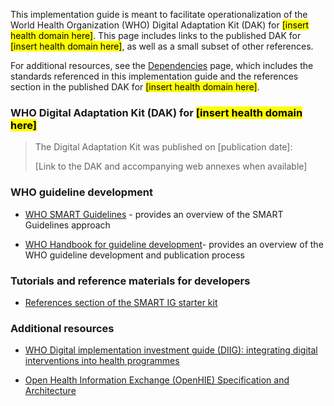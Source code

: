This implementation guide is meant to facilitate operationalization of the World Health Organization (WHO) Digital Adaptation Kit (DAK) for <mark>[insert health domain here]</mark>. This page includes links to the published DAK for <mark>[insert health domain here]</mark>, as well as a small subset of other references.

For additional resources, see the <a href="dependencies.html">Dependencies</a> page, which includes the standards referenced in this implementation guide and the references section in the published DAK for <mark>[insert health domain here]</mark>.

### WHO Digital Adaptation Kit (DAK) for <mark>[insert health domain here]</mark>

> The Digital Adaptation Kit was published on \[publication date\]:
>
> \[Link to the DAK and accompanying web annexes when available\]

### WHO guideline development
    
-   [WHO SMART Guidelines](https://www.who.int/teams/digital-health-and-innovation/smart-guidelines) - provides an overview of the SMART Guidelines approach

-   [WHO Handbook for guideline development](https://www.who.int/publications/i/item/9789241548960)- provides an overview of the WHO guideline development and publication process

### Tutorials and reference materials for developers
- [References section of the SMART IG starter kit](https://worldhealthorganization.github.io/smart-ig-starter-kit/references.html#2)

### Additional resources
-   [WHO Digital implementation investment guide (DIIG): integrating digital interventions into health programmes](https://www.who.int/publications/i/item/9789240010567)

-   [Open Health Information Exchange (OpenHIE) Specification and Architecture](https://guides.ohie.org/arch-spec/architecture-specification/overview-of-the-architecture)

